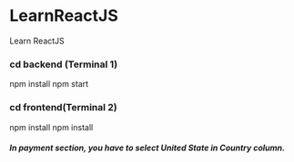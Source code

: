 # LearnReactJS
Learn ReactJS

### cd backend (Terminal 1)
npm install 
npm start

### cd frontend(Terminal 2)
npm install 
npm install 


##### In payment section, you have to select United State in Country column.

